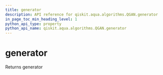 ```yaml
---
title: generator
description: API reference for qiskit.aqua.algorithms.QGAN.generator
in_page_toc_min_heading_level: 1
python_api_type: property
python_api_name: qiskit.aqua.algorithms.QGAN.generator
---
```


# generator

Returns generator

